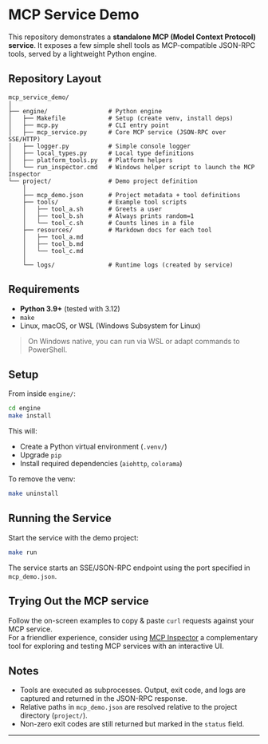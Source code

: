 # MCP Service Demo

This repository demonstrates a **standalone MCP (Model Context Protocol) service**.
It exposes a few simple shell tools as MCP-compatible JSON-RPC tools, served by a lightweight Python engine.

## Repository Layout

```
mcp_service_demo/
│ 
├── engine/                 # Python engine
│   ├── Makefile            # Setup (create venv, install deps)
│   ├── mcp.py              # CLI entry point
│   ├── mcp_service.py      # Core MCP service (JSON-RPC over SSE/HTTP)
│   ├── logger.py           # Simple console logger
│   ├── local_types.py      # Local type definitions
│   ├── platform_tools.py   # Platform helpers
│   └── run_inspector.cmd   # Windows helper script to launch the MCP Inspector
└── project/                # Demo project definition
    │
    ├── mcp_demo.json       # Project metadata + tool definitions
    ├── tools/              # Example tool scripts
    │   ├── tool_a.sh       # Greets a user
    │   ├── tool_b.sh       # Always prints random=1
    │   └── tool_c.sh       # Counts lines in a file
    ├── resources/          # Markdown docs for each tool
    │   ├── tool_a.md
    │   ├── tool_b.md
    │   └── tool_c.md
    │
    └── logs/               # Runtime logs (created by service)
```

## Requirements

- **Python 3.9+** (tested with 3.12)
- `make`
- Linux, macOS, or WSL (Windows Subsystem for Linux)

> On Windows native, you can run via WSL or adapt commands to PowerShell.

## Setup

From inside `engine/`:

```bash
cd engine
make install
```

This will:

- Create a Python virtual environment (`.venv/`)
- Upgrade `pip`
- Install required dependencies (`aiohttp`, `colorama`)

To remove the venv:

```bash
make uninstall
```

## Running the Service

Start the service with the demo project:

```bash
make run
```

The service starts an SSE/JSON-RPC endpoint using the port specified in `mcp_demo.json`.

## Trying Out the MCP service

Follow the on-screen examples to copy & paste `curl` requests against your MCP service.  
For a friendlier experience, consider using [MCP Inspector](https://github.com/modelcontextprotocol/inspector) a
complementary tool for exploring and testing MCP services with an interactive UI.

## Notes

- Tools are executed as subprocesses. Output, exit code, and logs are captured and returned in the JSON-RPC response.
- Relative paths in `mcp_demo.json` are resolved relative to the project directory (`project/`).
- Non-zero exit codes are still returned but marked in the `status` field.

---

